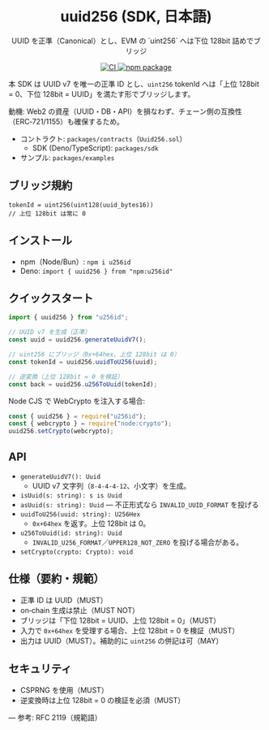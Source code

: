 <div align="center">

<h1>uuid256 (SDK, 日本語)</h1>

<p>UUID を正準（Canonical）とし、EVM の `uint256` へは下位 128bit 詰めでブリッジ</p>

<p>
  <a href="https://github.com/posaune0423/uuid256/actions/workflows/test-sdk.yml">
    <img alt="CI" src="https://github.com/posaune0423/uuid256/actions/workflows/test-sdk.yml/badge.svg" />
      </a>
      <a href="https://www.npmjs.com/package/u256id">
        <img src="https://img.shields.io/npm/v/u256id.svg" alt="npm package" />
      </a>
  </p>
</div>

本 SDK は UUID v7 を唯一の正準 ID とし、`uint256` tokenId へは「上位 128bit = 0、下位 128bit = UUID」を満たす形でブリッジします。

動機: Web2 の資産（UUID・DB・API）を損なわず、チェーン側の互換性（ERC‑721/1155）も確保するため。

- コントラクト: `packages/contracts`（`Uuid256.sol`）
  - SDK (Deno/TypeScript): `packages/sdk`
- サンプル: `packages/examples`

## ブリッジ規約

```
tokenId = uint256(uint128(uuid_bytes16))
// 上位 128bit は常に 0
```

## インストール

- npm（Node/Bun）: `npm i u256id`
- Deno: `import { uuid256 } from "npm:u256id"`

## クイックスタート

```ts
import { uuid256 } from "u256id";

// UUID v7 を生成（正準）
const uuid = uuid256.generateUuidV7();

// uint256 にブリッジ（0x+64hex、上位 128bit は 0）
const tokenId = uuid256.uuidToU256(uuid);

// 逆変換（上位 128bit = 0 を検証）
const back = uuid256.u256ToUuid(tokenId);
```

Node CJS で WebCrypto を注入する場合:

```js
const { uuid256 } = require("u256id");
const { webcrypto } = require("node:crypto");
uuid256.setCrypto(webcrypto);
```

## API

- `generateUuidV7(): Uuid`
  - UUID v7 文字列（`8-4-4-4-12`、小文字）を生成。
- `isUuid(s: string): s is Uuid`
- `asUuid(s: string): Uuid` — 不正形式なら `INVALID_UUID_FORMAT` を投げる
- `uuidToU256(uuid: string): U256Hex`
  - `0x+64hex` を返す。上位 128bit は 0。
- `u256ToUuid(id: string): Uuid`
  - `INVALID_U256_FORMAT`／`UPPER128_NOT_ZERO` を投げる場合がある。
- `setCrypto(crypto: Crypto): void`

## 仕様（要約・規範）

- 正準 ID は UUID（MUST）
- on‑chain 生成は禁止（MUST NOT）
- ブリッジは「下位 128bit = UUID、上位 128bit = 0」（MUST）
- 入力で `0x+64hex` を受理する場合、上位 128bit = 0 を検証（MUST）
- 出力は UUID（MUST）。補助的に `uint256` の併記は可（MAY）

## セキュリティ

- CSPRNG を使用（MUST）
- 逆変換時は上位 128bit = 0 の検証を必須（MUST）

— 参考: RFC 2119（規範語）
